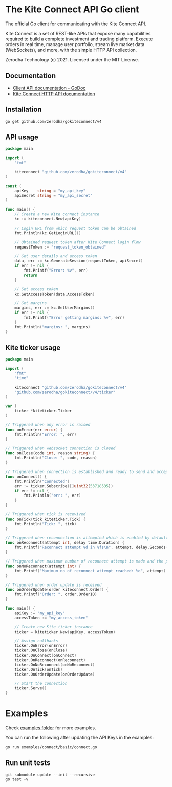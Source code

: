 # The Kite Connect API Go client

The official Go client for communicating with the Kite Connect API.

Kite Connect is a set of REST-like APIs that expose many capabilities required
to build a complete investment and trading platform. Execute orders in real
time, manage user portfolio, stream live market data (WebSockets), and more,
with the simple HTTP API collection.

Zerodha Technology (c) 2021. Licensed under the MIT License.

## Documentation

- [Client API documentation - GoDoc](https://godoc.org/github.com/zerodha/gokiteconnect)
- [Kite Connect HTTP API documentation](https://kite.trade/docs/connect/v3)

## Installation

```
go get github.com/zerodha/gokiteconnect/v4
```

## API usage

```go
package main

import (
	"fmt"

	kiteconnect "github.com/zerodha/gokiteconnect/v4"
)

const (
	apiKey    string = "my_api_key"
	apiSecret string = "my_api_secret"
)

func main() {
	// Create a new Kite connect instance
	kc := kiteconnect.New(apiKey)

	// Login URL from which request token can be obtained
	fmt.Println(kc.GetLoginURL())

	// Obtained request token after Kite Connect login flow
	requestToken := "request_token_obtained"

	// Get user details and access token
	data, err := kc.GenerateSession(requestToken, apiSecret)
	if err != nil {
		fmt.Printf("Error: %v", err)
		return
	}

	// Set access token
	kc.SetAccessToken(data.AccessToken)

	// Get margins
	margins, err := kc.GetUserMargins()
	if err != nil {
		fmt.Printf("Error getting margins: %v", err)
	}
	fmt.Println("margins: ", margins)
}
```

## Kite ticker usage

```go
package main

import (
	"fmt"
	"time"

	kiteconnect "github.com/zerodha/gokiteconnect/v4"
	"github.com/zerodha/gokiteconnect/v4/ticker"
)

var (
	ticker *kiteticker.Ticker
)

// Triggered when any error is raised
func onError(err error) {
	fmt.Println("Error: ", err)
}

// Triggered when websocket connection is closed
func onClose(code int, reason string) {
	fmt.Println("Close: ", code, reason)
}

// Triggered when connection is established and ready to send and accept data
func onConnect() {
	fmt.Println("Connected")
	err := ticker.Subscribe([]uint32{53718535})
	if err != nil {
		fmt.Println("err: ", err)
	}
}

// Triggered when tick is recevived
func onTick(tick kiteticker.Tick) {
	fmt.Println("Tick: ", tick)
}

// Triggered when reconnection is attempted which is enabled by default
func onReconnect(attempt int, delay time.Duration) {
	fmt.Printf("Reconnect attempt %d in %fs\n", attempt, delay.Seconds())
}

// Triggered when maximum number of reconnect attempt is made and the program is terminated
func onNoReconnect(attempt int) {
	fmt.Printf("Maximum no of reconnect attempt reached: %d", attempt)
}

// Triggered when order update is received
func onOrderUpdate(order kiteconnect.Order) {
	fmt.Printf("Order: ", order.OrderID)
}

func main() {
	apiKey := "my_api_key"
	accessToken := "my_access_token"

	// Create new Kite ticker instance
	ticker = kiteticker.New(apiKey, accessToken)

	// Assign callbacks
	ticker.OnError(onError)
	ticker.OnClose(onClose)
	ticker.OnConnect(onConnect)
	ticker.OnReconnect(onReconnect)
	ticker.OnNoReconnect(onNoReconnect)
	ticker.OnTick(onTick)
	ticker.OnOrderUpdate(onOrderUpdate)

	// Start the connection
	ticker.Serve()
}
```

# Examples

Check [examples folder](https://github.com/zerodha/gokiteconnect/tree/master/examples) for more examples.

You can run the following after updating the API Keys in the examples:

```bash
go run examples/connect/basic/connect.go
```

## Run unit tests

```
git submodule update --init --recursive
go test -v
```
